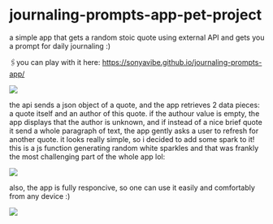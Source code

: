# journaling-prompts-app-pet-project
a simple app that gets a random stoic quote using external API and gets you a prompt for daily journaling :)

:paperclips:you can play with it here: https://sonyavibe.github.io/journaling-prompts-app/

![](https://github.com/sonyavibe/journaling-prompts-app-pet-project/blob/master/for%20readme/jp1.gif)

the api sends a json object of a quote, and the app retrieves 2 data pieces: a quote itself and an author of this quote. if the authour value is empty, the app displays that the author is unknown, and if instead of a nice brief quote it send a whole paragraph of text, the app gently asks a user to refresh for another quote. it looks really simple, so i decided to add some spark to it! this is a js function generating random white sparkles and that was frankly the most challenging part of the whole app lol:

![](https://github.com/sonyavibe/journaling-prompts-app-pet-project/blob/master/for%20readme/jp2.gif)

also, the app is fully responcive, so one can use it easily and comfortably from any device :)

![](https://github.com/sonyavibe/journaling-prompts-app-pet-project/blob/master/for%20readme/jp3.gif)
